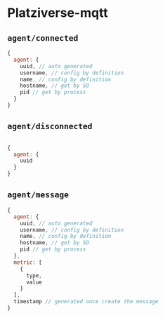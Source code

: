 # Platziverse-mqtt

## `agent/connected`

``` js
{
  agent: {
    uuid, // auto generated
    username, // config by definition
    name, // config by definition
    hostname, // get by SO
    pid // get by process
  }
}

```

## `agent/disconnected`

```js

{
  agent: {
    uuid
  }
}

```

## `agent/message`

``` js
{
  agent: {
    uuid, // auto generated
    username, // config by definition
    name, // config by definition
    hostname, // get by SO
    pid // get by process
  },
  metric: [
    {
      type,
      value
    }
  ],
  timestamp // generated once create the message
}
```